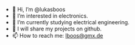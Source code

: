- 👋 Hi, I’m @lukasboos
- 👀 I’m interested in electronics.
- 🌱 I’m currently studying electrical engineering.
- 🙂 I will share my projects on github.
- 📫 How to reach me: lboos@gmx.de

<!---
lukasboos/lukasboos is a ✨ special ✨ repository because its `README.md` (this file) appears on your GitHub profile.
You can click the Preview link to take a look at your changes.
--->
